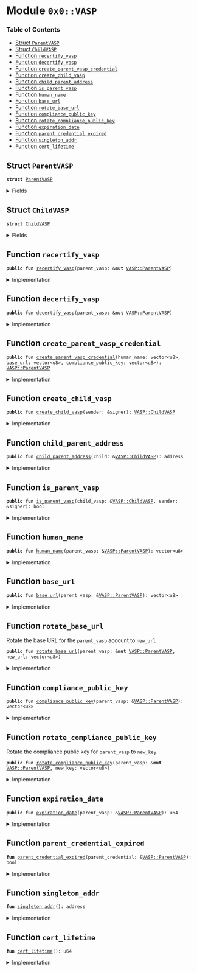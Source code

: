 
<a name="0x0_VASP"></a>

# Module `0x0::VASP`

### Table of Contents

-  [Struct `ParentVASP`](#0x0_VASP_ParentVASP)
-  [Struct `ChildVASP`](#0x0_VASP_ChildVASP)
-  [Function `recertify_vasp`](#0x0_VASP_recertify_vasp)
-  [Function `decertify_vasp`](#0x0_VASP_decertify_vasp)
-  [Function `create_parent_vasp_credential`](#0x0_VASP_create_parent_vasp_credential)
-  [Function `create_child_vasp`](#0x0_VASP_create_child_vasp)
-  [Function `child_parent_address`](#0x0_VASP_child_parent_address)
-  [Function `is_parent_vasp`](#0x0_VASP_is_parent_vasp)
-  [Function `human_name`](#0x0_VASP_human_name)
-  [Function `base_url`](#0x0_VASP_base_url)
-  [Function `rotate_base_url`](#0x0_VASP_rotate_base_url)
-  [Function `compliance_public_key`](#0x0_VASP_compliance_public_key)
-  [Function `rotate_compliance_public_key`](#0x0_VASP_rotate_compliance_public_key)
-  [Function `expiration_date`](#0x0_VASP_expiration_date)
-  [Function `parent_credential_expired`](#0x0_VASP_parent_credential_expired)
-  [Function `singleton_addr`](#0x0_VASP_singleton_addr)
-  [Function `cert_lifetime`](#0x0_VASP_cert_lifetime)



<a name="0x0_VASP_ParentVASP"></a>

## Struct `ParentVASP`



<pre><code><b>struct</b> <a href="#0x0_VASP_ParentVASP">ParentVASP</a>
</code></pre>



<details>
<summary>Fields</summary>


<dl>
<dt>

<code>human_name: vector&lt;u8&gt;</code>
</dt>
<dd>

</dd>
<dt>

<code>base_url: vector&lt;u8&gt;</code>
</dt>
<dd>

</dd>
<dt>

<code>expiration_date: u64</code>
</dt>
<dd>

</dd>
<dt>

<code>compliance_public_key: vector&lt;u8&gt;</code>
</dt>
<dd>

</dd>
</dl>


</details>

<a name="0x0_VASP_ChildVASP"></a>

## Struct `ChildVASP`



<pre><code><b>struct</b> <a href="#0x0_VASP_ChildVASP">ChildVASP</a>
</code></pre>



<details>
<summary>Fields</summary>


<dl>
<dt>

<code>parent_vasp_addr: address</code>
</dt>
<dd>

</dd>
</dl>


</details>

<a name="0x0_VASP_recertify_vasp"></a>

## Function `recertify_vasp`



<pre><code><b>public</b> <b>fun</b> <a href="#0x0_VASP_recertify_vasp">recertify_vasp</a>(parent_vasp: &<b>mut</b> <a href="#0x0_VASP_ParentVASP">VASP::ParentVASP</a>)
</code></pre>



<details>
<summary>Implementation</summary>


<pre><code><b>public</b> <b>fun</b> <a href="#0x0_VASP_recertify_vasp">recertify_vasp</a>(parent_vasp: &<b>mut</b> <a href="#0x0_VASP_ParentVASP">ParentVASP</a>) {
    parent_vasp.expiration_date = <a href="LibraTimestamp.md#0x0_LibraTimestamp_now_microseconds">LibraTimestamp::now_microseconds</a>() + <a href="#0x0_VASP_cert_lifetime">cert_lifetime</a>();
}
</code></pre>



</details>

<a name="0x0_VASP_decertify_vasp"></a>

## Function `decertify_vasp`



<pre><code><b>public</b> <b>fun</b> <a href="#0x0_VASP_decertify_vasp">decertify_vasp</a>(parent_vasp: &<b>mut</b> <a href="#0x0_VASP_ParentVASP">VASP::ParentVASP</a>)
</code></pre>



<details>
<summary>Implementation</summary>


<pre><code><b>public</b> <b>fun</b> <a href="#0x0_VASP_decertify_vasp">decertify_vasp</a>(parent_vasp: &<b>mut</b> <a href="#0x0_VASP_ParentVASP">ParentVASP</a>) {
    // Expire the parent credential.
    parent_vasp.expiration_date = 0;
}
</code></pre>



</details>

<a name="0x0_VASP_create_parent_vasp_credential"></a>

## Function `create_parent_vasp_credential`



<pre><code><b>public</b> <b>fun</b> <a href="#0x0_VASP_create_parent_vasp_credential">create_parent_vasp_credential</a>(human_name: vector&lt;u8&gt;, base_url: vector&lt;u8&gt;, compliance_public_key: vector&lt;u8&gt;): <a href="#0x0_VASP_ParentVASP">VASP::ParentVASP</a>
</code></pre>



<details>
<summary>Implementation</summary>


<pre><code><b>public</b> <b>fun</b> <a href="#0x0_VASP_create_parent_vasp_credential">create_parent_vasp_credential</a>(
    human_name: vector&lt;u8&gt;,
    base_url: vector&lt;u8&gt;,
    compliance_public_key: vector&lt;u8&gt;
): <a href="#0x0_VASP_ParentVASP">ParentVASP</a> {
    Transaction::assert(<a href="Signature.md#0x0_Signature_ed25519_validate_pubkey">Signature::ed25519_validate_pubkey</a>(<b>copy</b> compliance_public_key), 7004);
    <a href="#0x0_VASP_ParentVASP">ParentVASP</a> {
       // For testnet, so it should never expire. So set <b>to</b> u64::MAX
       expiration_date: 18446744073709551615,
       human_name,
       base_url,
       compliance_public_key,
    }
}
</code></pre>



</details>

<a name="0x0_VASP_create_child_vasp"></a>

## Function `create_child_vasp`



<pre><code><b>public</b> <b>fun</b> <a href="#0x0_VASP_create_child_vasp">create_child_vasp</a>(sender: &signer): <a href="#0x0_VASP_ChildVASP">VASP::ChildVASP</a>
</code></pre>



<details>
<summary>Implementation</summary>


<pre><code><b>public</b> <b>fun</b> <a href="#0x0_VASP_create_child_vasp">create_child_vasp</a>(sender: &signer): <a href="#0x0_VASP_ChildVASP">ChildVASP</a> {
    <a href="#0x0_VASP_ChildVASP">ChildVASP</a> { parent_vasp_addr: <a href="Signer.md#0x0_Signer_address_of">Signer::address_of</a>(sender) }
}
</code></pre>



</details>

<a name="0x0_VASP_child_parent_address"></a>

## Function `child_parent_address`



<pre><code><b>public</b> <b>fun</b> <a href="#0x0_VASP_child_parent_address">child_parent_address</a>(child: &<a href="#0x0_VASP_ChildVASP">VASP::ChildVASP</a>): address
</code></pre>



<details>
<summary>Implementation</summary>


<pre><code><b>public</b> <b>fun</b> <a href="#0x0_VASP_child_parent_address">child_parent_address</a>(child: &<a href="#0x0_VASP_ChildVASP">ChildVASP</a>): address {
    child.parent_vasp_addr
}
</code></pre>



</details>

<a name="0x0_VASP_is_parent_vasp"></a>

## Function `is_parent_vasp`



<pre><code><b>public</b> <b>fun</b> <a href="#0x0_VASP_is_parent_vasp">is_parent_vasp</a>(child_vasp: &<a href="#0x0_VASP_ChildVASP">VASP::ChildVASP</a>, sender: &signer): bool
</code></pre>



<details>
<summary>Implementation</summary>


<pre><code><b>public</b> <b>fun</b> <a href="#0x0_VASP_is_parent_vasp">is_parent_vasp</a>(child_vasp: &<a href="#0x0_VASP_ChildVASP">ChildVASP</a>, sender: &signer): bool {
    <a href="Signer.md#0x0_Signer_address_of">Signer::address_of</a>(sender) == child_vasp.parent_vasp_addr
}
</code></pre>



</details>

<a name="0x0_VASP_human_name"></a>

## Function `human_name`



<pre><code><b>public</b> <b>fun</b> <a href="#0x0_VASP_human_name">human_name</a>(parent_vasp: &<a href="#0x0_VASP_ParentVASP">VASP::ParentVASP</a>): vector&lt;u8&gt;
</code></pre>



<details>
<summary>Implementation</summary>


<pre><code><b>public</b> <b>fun</b> <a href="#0x0_VASP_human_name">human_name</a>(parent_vasp: &<a href="#0x0_VASP_ParentVASP">ParentVASP</a>): vector&lt;u8&gt; {
    *&parent_vasp.human_name
}
</code></pre>



</details>

<a name="0x0_VASP_base_url"></a>

## Function `base_url`



<pre><code><b>public</b> <b>fun</b> <a href="#0x0_VASP_base_url">base_url</a>(parent_vasp: &<a href="#0x0_VASP_ParentVASP">VASP::ParentVASP</a>): vector&lt;u8&gt;
</code></pre>



<details>
<summary>Implementation</summary>


<pre><code><b>public</b> <b>fun</b> <a href="#0x0_VASP_base_url">base_url</a>(parent_vasp: &<a href="#0x0_VASP_ParentVASP">ParentVASP</a>): vector&lt;u8&gt; {
    *&parent_vasp.base_url
}
</code></pre>



</details>

<a name="0x0_VASP_rotate_base_url"></a>

## Function `rotate_base_url`

Rotate the base URL for the
<code>parent_vasp</code> account to
<code>new_url</code>


<pre><code><b>public</b> <b>fun</b> <a href="#0x0_VASP_rotate_base_url">rotate_base_url</a>(parent_vasp: &<b>mut</b> <a href="#0x0_VASP_ParentVASP">VASP::ParentVASP</a>, new_url: vector&lt;u8&gt;)
</code></pre>



<details>
<summary>Implementation</summary>


<pre><code><b>public</b> <b>fun</b> <a href="#0x0_VASP_rotate_base_url">rotate_base_url</a>(parent_vasp: &<b>mut</b> <a href="#0x0_VASP_ParentVASP">ParentVASP</a>, new_url: vector&lt;u8&gt;) {
    parent_vasp.base_url = new_url
}
</code></pre>



</details>

<a name="0x0_VASP_compliance_public_key"></a>

## Function `compliance_public_key`



<pre><code><b>public</b> <b>fun</b> <a href="#0x0_VASP_compliance_public_key">compliance_public_key</a>(parent_vasp: &<a href="#0x0_VASP_ParentVASP">VASP::ParentVASP</a>): vector&lt;u8&gt;
</code></pre>



<details>
<summary>Implementation</summary>


<pre><code><b>public</b> <b>fun</b> <a href="#0x0_VASP_compliance_public_key">compliance_public_key</a>(parent_vasp: &<a href="#0x0_VASP_ParentVASP">ParentVASP</a>): vector&lt;u8&gt; {
    *&parent_vasp.compliance_public_key
}
</code></pre>



</details>

<a name="0x0_VASP_rotate_compliance_public_key"></a>

## Function `rotate_compliance_public_key`

Rotate the compliance public key for
<code>parent_vasp</code> to
<code>new_key</code>


<pre><code><b>public</b> <b>fun</b> <a href="#0x0_VASP_rotate_compliance_public_key">rotate_compliance_public_key</a>(parent_vasp: &<b>mut</b> <a href="#0x0_VASP_ParentVASP">VASP::ParentVASP</a>, new_key: vector&lt;u8&gt;)
</code></pre>



<details>
<summary>Implementation</summary>


<pre><code><b>public</b> <b>fun</b> <a href="#0x0_VASP_rotate_compliance_public_key">rotate_compliance_public_key</a>(parent_vasp: &<b>mut</b> <a href="#0x0_VASP_ParentVASP">ParentVASP</a>, new_key: vector&lt;u8&gt;) {
    Transaction::assert(<a href="Signature.md#0x0_Signature_ed25519_validate_pubkey">Signature::ed25519_validate_pubkey</a>(<b>copy</b> new_key), 7004);
    parent_vasp.compliance_public_key = new_key;
}
</code></pre>



</details>

<a name="0x0_VASP_expiration_date"></a>

## Function `expiration_date`



<pre><code><b>public</b> <b>fun</b> <a href="#0x0_VASP_expiration_date">expiration_date</a>(parent_vasp: &<a href="#0x0_VASP_ParentVASP">VASP::ParentVASP</a>): u64
</code></pre>



<details>
<summary>Implementation</summary>


<pre><code><b>public</b> <b>fun</b> <a href="#0x0_VASP_expiration_date">expiration_date</a>(parent_vasp: &<a href="#0x0_VASP_ParentVASP">ParentVASP</a>): u64 {
    parent_vasp.expiration_date
}
</code></pre>



</details>

<a name="0x0_VASP_parent_credential_expired"></a>

## Function `parent_credential_expired`



<pre><code><b>fun</b> <a href="#0x0_VASP_parent_credential_expired">parent_credential_expired</a>(parent_credential: &<a href="#0x0_VASP_ParentVASP">VASP::ParentVASP</a>): bool
</code></pre>



<details>
<summary>Implementation</summary>


<pre><code><b>fun</b> <a href="#0x0_VASP_parent_credential_expired">parent_credential_expired</a>(parent_credential: &<a href="#0x0_VASP_ParentVASP">ParentVASP</a>): bool {
    parent_credential.<a href="#0x0_VASP_expiration_date">expiration_date</a> &lt; <a href="LibraTimestamp.md#0x0_LibraTimestamp_now_microseconds">LibraTimestamp::now_microseconds</a>()
}
</code></pre>



</details>

<a name="0x0_VASP_singleton_addr"></a>

## Function `singleton_addr`



<pre><code><b>fun</b> <a href="#0x0_VASP_singleton_addr">singleton_addr</a>(): address
</code></pre>



<details>
<summary>Implementation</summary>


<pre><code><b>fun</b> <a href="#0x0_VASP_singleton_addr">singleton_addr</a>(): address {
    0xA550C18
}
</code></pre>



</details>

<a name="0x0_VASP_cert_lifetime"></a>

## Function `cert_lifetime`



<pre><code><b>fun</b> <a href="#0x0_VASP_cert_lifetime">cert_lifetime</a>(): u64
</code></pre>



<details>
<summary>Implementation</summary>


<pre><code><b>fun</b> <a href="#0x0_VASP_cert_lifetime">cert_lifetime</a>(): u64 {
    31540000000000
}
</code></pre>



</details>
